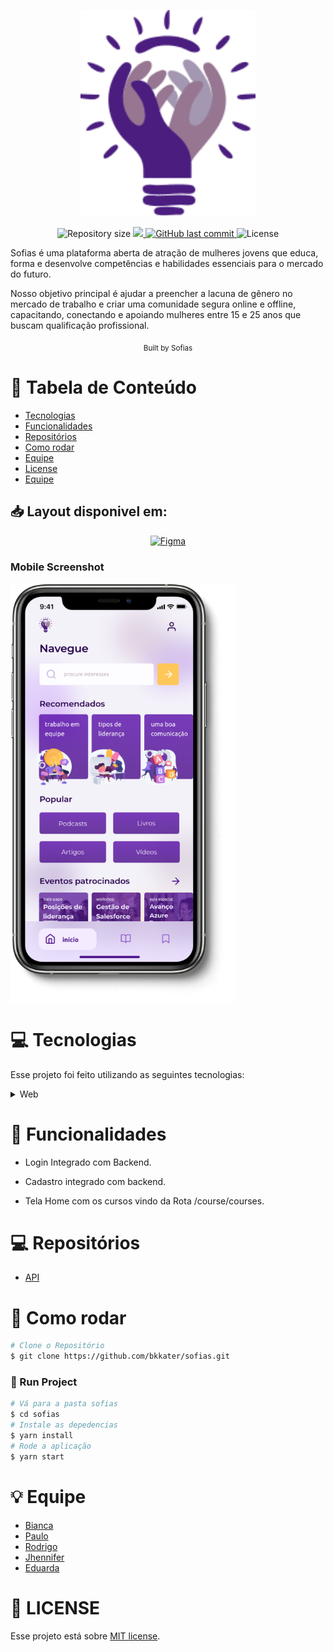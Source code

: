 <p align="center">
   <img src="docs/images/logo.png" width="280"/>
</p>

<p align="center">	
  
  <img alt="Repository size" src="https://img.shields.io/github/repo-size/bkkater/sofias?color=6CBAD9&style=for-the-badge">

  <a aria-label="Completed" href="https://hackathon.polinize.com/">
    <img src="https://img.shields.io/badge/Hackathon -CCR-6CBAD9?style=for-the-badge"></img>
  </a>
  <a href="https://github.com/bkkater/casa-optimize/commits/master">
    <img alt="GitHub last commit" src="https://img.shields.io/github/last-commit/bkkater/sofias?color=6CBAD9&style=for-the-badge">
  </a> 
  <img alt="License" src="https://img.shields.io/badge/license-MIT-6CBAD9?style=for-the-badge">
</p>

<p>
   Sofias é uma plataforma aberta de atração de mulheres jovens que educa, forma e desenvolve competências e habilidades essenciais para o mercado do futuro. 

   Nosso objetivo principal é ajudar a preencher a lacuna de gênero no mercado de trabalho e criar uma comunidade segura online e offline, capacitando, conectando e apoiando mulheres entre 15 e 25 anos que buscam qualificação profissional.
     
</p>
<div align="center">
  <sub>Built by
    <a>Sofias</a>
  </sub>
</div>

# :pushpin: Tabela de Conteúdo

* [Tecnologias](#computer-tecnologias)
* [Funcionalidades](#rocket-funcionalidades)
* [Repositórios](#computer-Repositórios)
* [Como rodar](#construction_worker-como-rodar)
* [Equipe](#equipe)
* [License](#closed_book-license)
* [Equipe](#bulb-Equipe)


## 📥 Layout disponivel em:  
<p align="center">
    <a title=".fig Mobile" href="https://www.figma.com/file/3e0h6CswoR3MqB7VDcjGdr/Sofias?node-id=0%3A1">
        <img alt="Figma" src="https://img.shields.io/badge/Versão Web-black?style=flat-square&logo=figma&logoColor=red" width="215px"/>
    </a>
</p>


### Mobile Screenshot
<div style="display: flex; flex-direction: 'row';">
   <img src="docs/images/mockup.png" width="360">
</div>


# :computer: Tecnologias
Esse projeto foi feito utilizando as seguintes tecnologias:
<details>
  <summary>Web</summary>

-   [React](https://pt-br.reactjs.org/)
-   [Bootstrap](https://getbootstrap.com/)
-   [SASS](https://sass-lang.com/)
-   [Javascript](https://www.javascript.com/)
-   [Axios](https://www.npmjs.com/package/axios)
-   [VS Code](https://code.visualstudio.com/)

</details>

# :rocket: Funcionalidades

- Login Integrado com Backend.

- Cadastro integrado com backend.

- Tela Home com os cursos vindo da Rota /course/courses.


# :computer: Repositórios
-   [API](https://github.com/rodrigoatemoteo/sofias-backend)

# :construction_worker: Como rodar
```bash
# Clone o Repositório
$ git clone https://github.com/bkkater/sofias.git
```

### 📱 Run Project

```bash
# Vá para a pasta sofias
$ cd sofias
# Instale as depedencias
$ yarn install
# Rode a aplicação
$ yarn start
```

# :bulb: Equipe
- [Bianca](https://github.com/bkkater)
- [Paulo](https://www.linkedin.com/in/paulodocarmo/)
- [Rodrigo](https://www.linkedin.com/in/rodrigo-de-araújo-temóteo-42020317/)
- [Jhennifer](https://www.linkedin.com/in/jhennifer-pimentel-0518171b2/)
- [Eduarda](https://www.linkedin.com/in/eduarda-barboza-tavares-612a55159/)

# :closed_book: LICENSE

Esse projeto está sobre [MIT license](./LICENSE).
